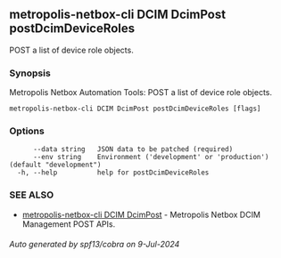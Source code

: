 ## metropolis-netbox-cli DCIM DcimPost postDcimDeviceRoles

POST a list of device role objects.

### Synopsis


Metropolis Netbox Automation Tools:
  POST a list of device role objects.

```
metropolis-netbox-cli DCIM DcimPost postDcimDeviceRoles [flags]
```

### Options

```
      --data string   JSON data to be patched (required)
      --env string    Environment ('development' or 'production') (default "development")
  -h, --help          help for postDcimDeviceRoles
```

### SEE ALSO

* [metropolis-netbox-cli DCIM DcimPost]()	 - Metropolis Netbox DCIM Management POST APIs.

###### Auto generated by spf13/cobra on 9-Jul-2024
